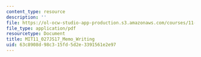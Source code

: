 ```yaml
---
content_type: resource
description: ''
file: https://ol-ocw-studio-app-production.s3.amazonaws.com/courses/11-027-global-cityscope-disaster-planning-and-post-disaster-rebuilding-and-recovery-spring-2017/63c8908d98c315fd5d2e3391561e2e97_MIT11_027JS17_Memo_Writing.pdf
file_type: application/pdf
resourcetype: Document
title: MIT11_027JS17_Memo_Writing
uid: 63c8908d-98c3-15fd-5d2e-3391561e2e97
---
```

